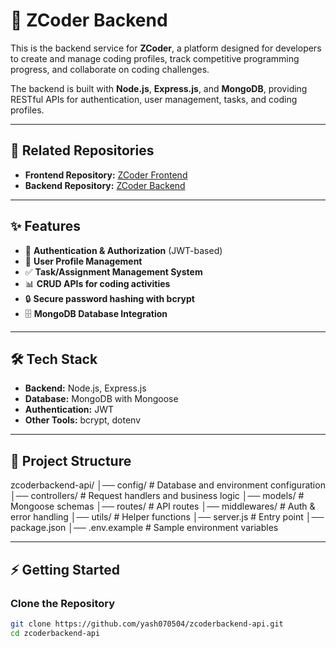 # 🚀 ZCoder Backend

This is the backend service for **ZCoder**, a platform designed for developers to create and manage coding profiles, track competitive programming progress, and collaborate on coding challenges.  

The backend is built with **Node.js**, **Express.js**, and **MongoDB**, providing RESTful APIs for authentication, user management, tasks, and coding profiles.  

---

## 🔗 Related Repositories
- **Frontend Repository:** [ZCoder Frontend](https://github.com/yash070504/zcoder-frontend)  
- **Backend Repository:** [ZCoder Backend](https://github.com/yash070504/zcoderbackend-api)  

---

## ✨ Features
- 🔑 **Authentication & Authorization** (JWT-based)  
- 👤 **User Profile Management**  
- ✅ **Task/Assignment Management System**  
- 📊 **CRUD APIs for coding activities**  
- 🔒 **Secure password hashing with bcrypt**  
- 🗄️ **MongoDB Database Integration**  

---

## 🛠️ Tech Stack
- **Backend:** Node.js, Express.js  
- **Database:** MongoDB with Mongoose  
- **Authentication:** JWT  
- **Other Tools:** bcrypt, dotenv  

---

## 📂 Project Structure
zcoderbackend-api/
│── config/ # Database and environment configuration
│── controllers/ # Request handlers and business logic
│── models/ # Mongoose schemas
│── routes/ # API routes
│── middlewares/ # Auth & error handling
│── utils/ # Helper functions
│── server.js # Entry point
│── package.json
│── .env.example # Sample environment variables


---

## ⚡ Getting Started

### Clone the Repository
```bash
git clone https://github.com/yash070504/zcoderbackend-api.git
cd zcoderbackend-api
